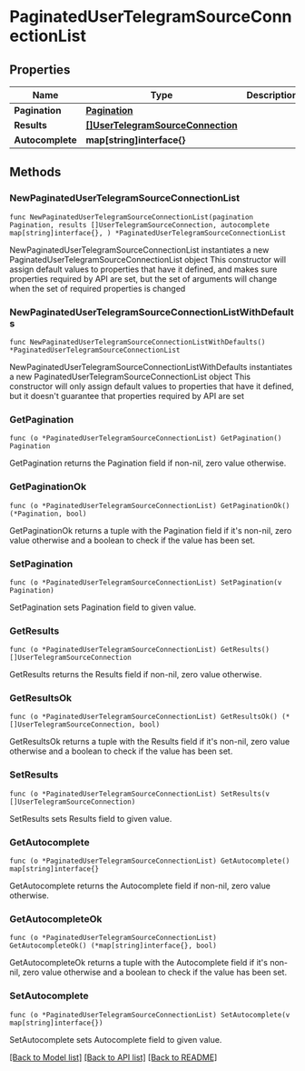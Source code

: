 # PaginatedUserTelegramSourceConnectionList

## Properties

Name | Type | Description | Notes
------------ | ------------- | ------------- | -------------
**Pagination** | [**Pagination**](Pagination.md) |  | 
**Results** | [**[]UserTelegramSourceConnection**](UserTelegramSourceConnection.md) |  | 
**Autocomplete** | **map[string]interface{}** |  | 

## Methods

### NewPaginatedUserTelegramSourceConnectionList

`func NewPaginatedUserTelegramSourceConnectionList(pagination Pagination, results []UserTelegramSourceConnection, autocomplete map[string]interface{}, ) *PaginatedUserTelegramSourceConnectionList`

NewPaginatedUserTelegramSourceConnectionList instantiates a new PaginatedUserTelegramSourceConnectionList object
This constructor will assign default values to properties that have it defined,
and makes sure properties required by API are set, but the set of arguments
will change when the set of required properties is changed

### NewPaginatedUserTelegramSourceConnectionListWithDefaults

`func NewPaginatedUserTelegramSourceConnectionListWithDefaults() *PaginatedUserTelegramSourceConnectionList`

NewPaginatedUserTelegramSourceConnectionListWithDefaults instantiates a new PaginatedUserTelegramSourceConnectionList object
This constructor will only assign default values to properties that have it defined,
but it doesn't guarantee that properties required by API are set

### GetPagination

`func (o *PaginatedUserTelegramSourceConnectionList) GetPagination() Pagination`

GetPagination returns the Pagination field if non-nil, zero value otherwise.

### GetPaginationOk

`func (o *PaginatedUserTelegramSourceConnectionList) GetPaginationOk() (*Pagination, bool)`

GetPaginationOk returns a tuple with the Pagination field if it's non-nil, zero value otherwise
and a boolean to check if the value has been set.

### SetPagination

`func (o *PaginatedUserTelegramSourceConnectionList) SetPagination(v Pagination)`

SetPagination sets Pagination field to given value.


### GetResults

`func (o *PaginatedUserTelegramSourceConnectionList) GetResults() []UserTelegramSourceConnection`

GetResults returns the Results field if non-nil, zero value otherwise.

### GetResultsOk

`func (o *PaginatedUserTelegramSourceConnectionList) GetResultsOk() (*[]UserTelegramSourceConnection, bool)`

GetResultsOk returns a tuple with the Results field if it's non-nil, zero value otherwise
and a boolean to check if the value has been set.

### SetResults

`func (o *PaginatedUserTelegramSourceConnectionList) SetResults(v []UserTelegramSourceConnection)`

SetResults sets Results field to given value.


### GetAutocomplete

`func (o *PaginatedUserTelegramSourceConnectionList) GetAutocomplete() map[string]interface{}`

GetAutocomplete returns the Autocomplete field if non-nil, zero value otherwise.

### GetAutocompleteOk

`func (o *PaginatedUserTelegramSourceConnectionList) GetAutocompleteOk() (*map[string]interface{}, bool)`

GetAutocompleteOk returns a tuple with the Autocomplete field if it's non-nil, zero value otherwise
and a boolean to check if the value has been set.

### SetAutocomplete

`func (o *PaginatedUserTelegramSourceConnectionList) SetAutocomplete(v map[string]interface{})`

SetAutocomplete sets Autocomplete field to given value.



[[Back to Model list]](../README.md#documentation-for-models) [[Back to API list]](../README.md#documentation-for-api-endpoints) [[Back to README]](../README.md)


